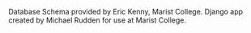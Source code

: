 Database Schema provided by Eric Kenny, Marist College. Django app created by Michael Rudden for use at Marist College.
